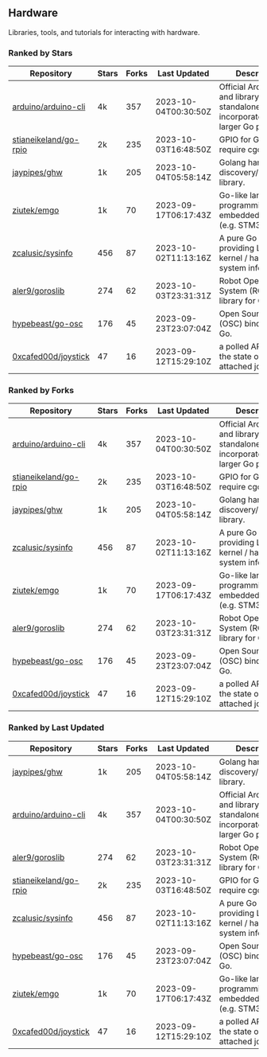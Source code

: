 ## Hardware

Libraries, tools, and tutorials for interacting with hardware.

### Ranked by Stars

| Repository | Stars | Forks | Last Updated | Description | 
|------------|-------|-------|--------------|-------------|
| [arduino/arduino-cli](https://github.com/arduino/arduino-cli) | 4k | 357 | 2023-10-04T00:30:50Z |  Official Arduino CLI and library. Can run standalone, or be incorporated into larger Go projects. |
| [stianeikeland/go-rpio](https://github.com/stianeikeland/go-rpio) | 2k | 235 | 2023-10-03T16:48:50Z |  GPIO for Go, doesn't require cgo. |
| [jaypipes/ghw](https://github.com/jaypipes/ghw) | 1k | 205 | 2023-10-04T05:58:14Z |  Golang hardware discovery/inspection library. |
| [ziutek/emgo](https://github.com/ziutek/emgo) | 1k | 70 | 2023-09-17T06:17:43Z |  Go-like language for programming embedded systems (e.g. STM32 MCU). |
| [zcalusic/sysinfo](https://github.com/zcalusic/sysinfo) | 456 | 87 | 2023-10-02T11:13:16Z |  A pure Go library providing Linux OS / kernel / hardware system information. |
| [aler9/goroslib](https://github.com/aler9/goroslib) | 274 | 62 | 2023-10-03T23:31:31Z |  Robot Operating System (ROS) library for Go. |
| [hypebeast/go-osc](https://github.com/hypebeast/go-osc) | 176 | 45 | 2023-09-23T23:07:04Z |  Open Sound Control (OSC) bindings for Go. |
| [0xcafed00d/joystick](https://github.com/0xcafed00d/joystick) | 47 | 16 | 2023-09-12T15:29:10Z |  a polled API to read the state of an attached joystick. |

### Ranked by Forks

| Repository | Stars | Forks | Last Updated | Description | 
|------------|-------|-------|--------------|-------------|
| [arduino/arduino-cli](https://github.com/arduino/arduino-cli) | 4k | 357 | 2023-10-04T00:30:50Z |  Official Arduino CLI and library. Can run standalone, or be incorporated into larger Go projects. |
| [stianeikeland/go-rpio](https://github.com/stianeikeland/go-rpio) | 2k | 235 | 2023-10-03T16:48:50Z |  GPIO for Go, doesn't require cgo. |
| [jaypipes/ghw](https://github.com/jaypipes/ghw) | 1k | 205 | 2023-10-04T05:58:14Z |  Golang hardware discovery/inspection library. |
| [zcalusic/sysinfo](https://github.com/zcalusic/sysinfo) | 456 | 87 | 2023-10-02T11:13:16Z |  A pure Go library providing Linux OS / kernel / hardware system information. |
| [ziutek/emgo](https://github.com/ziutek/emgo) | 1k | 70 | 2023-09-17T06:17:43Z |  Go-like language for programming embedded systems (e.g. STM32 MCU). |
| [aler9/goroslib](https://github.com/aler9/goroslib) | 274 | 62 | 2023-10-03T23:31:31Z |  Robot Operating System (ROS) library for Go. |
| [hypebeast/go-osc](https://github.com/hypebeast/go-osc) | 176 | 45 | 2023-09-23T23:07:04Z |  Open Sound Control (OSC) bindings for Go. |
| [0xcafed00d/joystick](https://github.com/0xcafed00d/joystick) | 47 | 16 | 2023-09-12T15:29:10Z |  a polled API to read the state of an attached joystick. |

### Ranked by Last Updated

| Repository | Stars | Forks | Last Updated | Description | 
|------------|-------|-------|--------------|-------------|
| [jaypipes/ghw](https://github.com/jaypipes/ghw) | 1k | 205 | 2023-10-04T05:58:14Z |  Golang hardware discovery/inspection library. |
| [arduino/arduino-cli](https://github.com/arduino/arduino-cli) | 4k | 357 | 2023-10-04T00:30:50Z |  Official Arduino CLI and library. Can run standalone, or be incorporated into larger Go projects. |
| [aler9/goroslib](https://github.com/aler9/goroslib) | 274 | 62 | 2023-10-03T23:31:31Z |  Robot Operating System (ROS) library for Go. |
| [stianeikeland/go-rpio](https://github.com/stianeikeland/go-rpio) | 2k | 235 | 2023-10-03T16:48:50Z |  GPIO for Go, doesn't require cgo. |
| [zcalusic/sysinfo](https://github.com/zcalusic/sysinfo) | 456 | 87 | 2023-10-02T11:13:16Z |  A pure Go library providing Linux OS / kernel / hardware system information. |
| [hypebeast/go-osc](https://github.com/hypebeast/go-osc) | 176 | 45 | 2023-09-23T23:07:04Z |  Open Sound Control (OSC) bindings for Go. |
| [ziutek/emgo](https://github.com/ziutek/emgo) | 1k | 70 | 2023-09-17T06:17:43Z |  Go-like language for programming embedded systems (e.g. STM32 MCU). |
| [0xcafed00d/joystick](https://github.com/0xcafed00d/joystick) | 47 | 16 | 2023-09-12T15:29:10Z |  a polled API to read the state of an attached joystick. |

